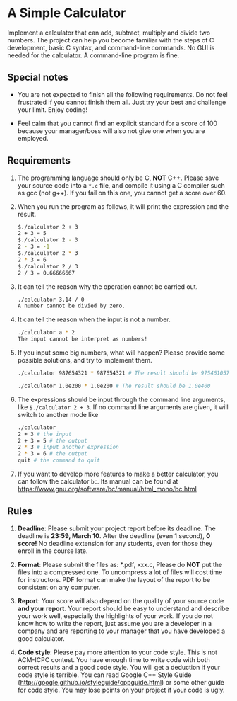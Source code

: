 # A Simple Calculator

Implement a calculator that can add, subtract, multiply and divide two numbers. The project can help you become familiar with the steps of C development, basic C syntax, and command-line commands. No GUI is needed for the calculator. A command-line program is fine.

## Special notes

* You are not expected to finish all the following requirements. Do not feel frustrated if you cannot finish them all. Just try your best and challenge your limit. Enjoy coding!

* Feel calm that you cannot find an explicit standard for a score of 100 because your manager/boss will also not give one when you are employed.

## Requirements

1. The programming language should only be C, **NOT** C++. Please save your source code into a `*.c` file, and compile it using a C compiler such as gcc (not g++). If you fail on this one, you cannot get a score over 60.

1. When you run the program as follows, it will print the expression and the result. 

    ```bash
    $./calculator 2 + 3
    2 + 3 = 5
    $./calculator 2 - 3
    2 - 3 = -1
    $./calculator 2 * 3
    2 * 3 = 6
    $./calculator 2 / 3
    2 / 3 = 0.66666667
    ```

1. It can tell the reason why the operation cannot be carried out.
    ```bash
    ./calculator 3.14 / 0
    A number cannot be divied by zero.
    ```

1. It can tell the reason when the input is not a number.
    ```bash
    ./calculator a * 2
    The input cannot be interpret as numbers!
    ```

1. If you input some big numbers, what will happen? Please provide some possible solutions, and try to implement them.

    ```bash
    ./calculator 987654321 * 987654321 # The result should be 975461057789971041
    ```
    ```bash
    ./calculator 1.0e200 * 1.0e200 # The result should be 1.0e400
    ```

1. The expressions should be input through the command line arguments, like `$./calculator 2 + 3`. If no command line arguments are given, it will switch to another mode like
    ```bash
    ./calculator
    2 + 3 # the input
    2 + 3 = 5 # the output
    2 * 3 # input another expression
    2 * 3 = 6 # the output
    quit # the command to quit
    ```
1. If you want to develop more features to make a better calculator, you can follow the calculator `bc`. Its manual can be found at <https://www.gnu.org/software/bc/manual/html_mono/bc.html>


## Rules

1. **Deadline**: Please submit your project report before its deadline. The deadline is **23:59, March 10**. After the deadline (even 1 second), **0 score!** No deadline extension for any students, even for those they enroll in the course late. 

1. **Format**: Please submit the files as: *.pdf, xxx.c, Please do **NOT** put the files into a compressed one. To uncompress a lot of files will cost time for instructors. PDF format can make the layout of the report to be consistent on any computer. 

1. **Report**: Your score will also depend on the quality of your source code **and your report**. Your report should be easy to understand and describe your work well, especially the highlights of your work. If you do not know how to write the report, just assume you are a developer in a company and are reporting to your manager that you have developed a good calculator.

1. **Code style**: Please pay more attention to your code style. This is not ACM-ICPC contest. You have enough time to write code with both correct results and a good code style. You will get a deduction if your code style is terrible. You can read Google C++ Style Guide (<http://google.github.io/styleguide/cppguide.html>) or some other guide for code style. You may lose points on your project if your code is ugly.

